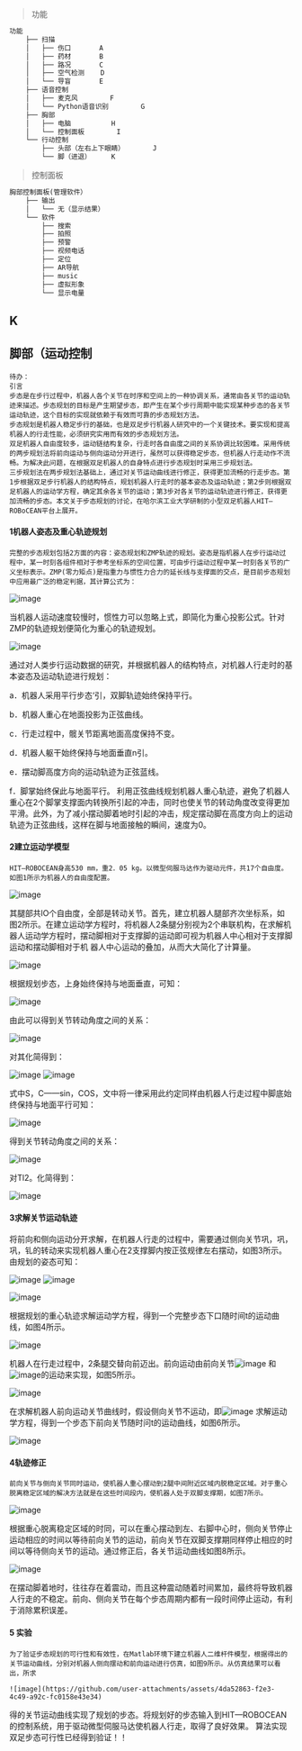 > 功能

```markdown
功能
    ├── 扫描
    │   ├── 伤口       A
    │   ├── 药材       B
    │   ├── 路况       C
    │   ├── 空气检测    D
    │   └── 导盲       E
    ├── 语音控制
    │   ├── 麦克风        F
    │   └── Python语音识别        G
    ├── 胸部
    │   ├── 电脑          H
    │   └── 控制面板        I
    └── 行动控制
        ├── 头部（左右上下眼睛）       J
        └── 脚（进退）     K
```

> 控制面板

```markdown
胸部控制面板(管理软件）
    ├── 输出
    │   └── 无（显示结果）
    └── 软件
        ├── 搜索
        ├── 拍照
        ├── 预警
        ├── 视频电话
        ├── 定位
        ├── AR导航
        ├── music
        ├── 虚拟形象
        └── 显示电量
```



## K
## 脚部（运动控制 ##

    待办：
    引言
    步态是在步行过程中，机器人各个关节在时序和空间上的一种协调关系，通常由各关节的运动轨迹来描述。步态规划的目标是产生期望步态，即产生在某个步行周期中能实现某种步态的各关节运动轨迹，这个目标的实现就依赖于有效而可靠的步态规划方法。
    步态规划是机器人稳定步行的基础，也是双足步行机器人研究中的一个关键技术。要实现和提高机器人的行走性能，必须研究实用而有效的步态规划方法。
    双足机器人自由度较多，运动链结构复杂，行走时各自由度之间的关系协调比较困难。采用传统的两步规划法将前向运动与侧向运动分开进行，虽然可以获得稳定步态，但机器人行走动作不流畅。为解决此问题，在根据双足机器人的自身特点进行步态规划时采用三步规划法。
    三步规划法在两步规划法基础上，通过对关节运动曲线进行修正，获得更加流畅的行走步态。第1步根据双足步行机器人的结构特点，规划机器人行走时的基本姿态及运动轨迹；第2步则根据双足机器人的运动学方程，确定其余各关节的运动；第3步对各关节的运动轨迹进行修正，获得更加流畅的步态。本文关于步态规划的讨论，在哈尔滨工业大学研制的小型双足机器人HIT—ROBoCEAN平台上展开。

#### 1机器人姿态及重心轨迹规划 ####

    完整的步态规划包括2方面的内容：姿态规划和ZMP轨迹的规划。姿态是指机器人在步行运动过程中，某一时刻各组件相对于参考坐标系的空间位置，可由步行运动过程中某一时刻各关节的广义坐标表示。ZMP(零力矩点)是指重力与惯性力合力的延长线与支撑面的交点，是目前步态规划中应用最广泛的稳定判据，其计算公式为：
    
![image](https://github.com/user-attachments/assets/27728ac1-58fe-4026-a0b1-648319d05079)

当机器人运动速度较慢时，惯性力可以忽略上式，即简化为重心投影公式。针对ZMP的轨迹规划便简化为重心的轨迹规划。

![image](https://github.com/user-attachments/assets/7ced636f-7380-4ddc-a39a-94441807d025)

通过对人类步行运动数据的研究，并根据机器人的结构特点，对机器人行走时的基本姿态及运动轨迹进行规划：

a．机器人采用平行步态‘引，双脚轨迹始终保持平行。

b．机器人重心在地面投影为正弦曲线。

c．行走过程中，髋关节距离地面高度保持不变。

d．机器人躯干始终保持与地面垂直n引。

e．摆动脚高度方向的运动轨迹为正弦蓝线。

f．脚掌始终保此与地面平行。
利用正弦曲线规划机器人重心轨迹，避免了机器人重心在2个脚掌支撑面内转换所引起的冲击，同时也使关节的转动角度改变得更加平滑。此外，为了减小摆动脚着地时引起的冲击，规定摆动脚在高度方向上的运动轨迹为正弦曲线，这样在脚与地面接触的瞬间，速度为0。

#### 2建立运动学模型

    HIT—ROBOCEAN身高530 mm，重2．05 kg。以微型伺服马达作为驱动元件，共17个自由度。如图1所示为机器人的自由度配置。
    
![image](https://github.com/user-attachments/assets/5c5269fe-5a98-42aa-82aa-96ebd0cdfb37)

其腿部共lO个自由度，全部是转动关节。首先，建立机器人腿部齐次坐标系，如图2所示。在建立运动学方程时，将机器人2条腿分别视为2个串联机构，在求解机器人运动学方程时，摆动脚相对于支撑脚的运动即可视为机器人中心相对于支撑脚运动和摆动脚相对于机
器人中心运动的叠加，从而大大简化了计算量。

![image](https://github.com/user-attachments/assets/7dc5626a-15b8-4b96-bebe-98ae576d1979)

根据规划步态，上身始终保持与地面垂直，可知：

![image](https://github.com/user-attachments/assets/02091ca9-6667-4b5d-90c7-3c07380d8e45)

由此可以得到关节转动角度之间的关系：

![image](https://github.com/user-attachments/assets/8eb1dcb1-2686-4617-9339-a71fce0878b8)

对其化简得到：

![image](https://github.com/user-attachments/assets/10476c7e-12a7-4f2a-bb40-3e1f388c7f31)
![image](https://github.com/user-attachments/assets/ff3b491a-4d55-47e3-9c46-dc2f6b767bd0)

式中S，C——sin，COS，文中将一律采用此约定同样由机器人行走过程中脚底始终保持与地面平行可知：

![image](https://github.com/user-attachments/assets/422d52fb-5a8a-4ab2-a3ff-775ab5b801c9)

得到关节转动角度之间的关系：

![image](https://github.com/user-attachments/assets/1ca91502-020b-4875-9fb9-adc68b4c9f1b)

对Tl2。化简得到：

![image](https://github.com/user-attachments/assets/40079533-6a4c-4562-8855-f3df5a8bcae6)

#### 3求解关节运动轨迹

将前向和侧向运动分开求解，在机器人行走的过程中，需要通过侧向关节巩，巩，巩，钆的转动来实现机器人重心在2支撑脚内按正弦规律左右摆动，如图3所示。由规划的姿态可知：

![image](https://github.com/user-attachments/assets/6986f274-1d80-45f5-bdbb-8e1e2ced0acb) 
![image](https://github.com/user-attachments/assets/1eb2dfda-8c03-44b0-9665-51fb78af4e57)

![image](https://github.com/user-attachments/assets/76349dcc-68ef-4abd-b147-4af5fb8a6d1e)

根据规划的重心轨迹求解运动学方程，得到一个完整步态下口随时间t的运动曲线，如图4所示。

![image](https://github.com/user-attachments/assets/bf93322f-b410-4742-b721-0973017740b8)

机器人在行走过程中，2条腿交替向前迈出。前向运动由前向关节![image](https://github.com/user-attachments/assets/b3bf8cfc-3d57-4425-bc97-f66e245e91e5)
和![image](https://github.com/user-attachments/assets/a23e2b5b-0b30-46ff-827d-da2687d3d14e)的运动来实现，如图5所示。

![image](https://github.com/user-attachments/assets/37ccb2f0-2497-47d1-971c-137d5ddff571)

在求解机器人前向运动关节曲线时，假设侧向关节不运动，即![image](https://github.com/user-attachments/assets/55e34027-a6f5-435a-b9f3-e9854d69c52e)  求解运动学方程，得到一个步态下前向关节随时问t的运动曲线，如图6所示。

![image](https://github.com/user-attachments/assets/a93a87bf-f51e-4e68-982c-d372b0aee683)

#### 4轨迹修正

    前向关节与侧向关节同时运动，使机器人重心摆动到2腿中间附近区域内脱稳定区域。对于重心脱离稳定区域的解决方法就是在这些时间段内，使机器人处于双脚支撑期，如图7所示。

![image](https://github.com/user-attachments/assets/57e4cad9-c2de-470a-b821-d79e45f7fa0a)

根据重心脱离稳定区域的时同，可以在重心摆动到左、右脚中心时，侧向关节停止运动相应的时间以等待前向关节的运动，前向关节在双脚支撑期同样停止相应的时间以等待侧向关节的运动。通过修正后，各关节运动曲线如图8所示。

![image](https://github.com/user-attachments/assets/8093f437-ec37-4a64-9bb6-a015b26e4013)

在摆动脚着地时，往往存在着震动，而且这种震动随着时间累加，最终将导致机器人行走的不稳定。前向、侧向关节在每个步态周期内都有一段时间停止运动，有利于消除累积误差。 
#### 5 实验 

    为了验证步态规划的可行性和有效性，在Matlab环境下建立机器人二维杆件模型，根据得出的关节运动曲线，分别对机器人侧向摆动和前向运动进行仿真，如图9所示。从仿真结果可以看出，所求

    ![image](https://github.com/user-attachments/assets/4da52863-f2e3-4c49-a92c-fc0158e43e34)


得的关节运动曲线实现了规划的步态。将规划好的步态输入到HIT—ROBOCEAN的控制系统，用于驱动微型伺服马达使机器人行走，取得了良好效果。
算法实现双足步态可行性已经得到验证！！
